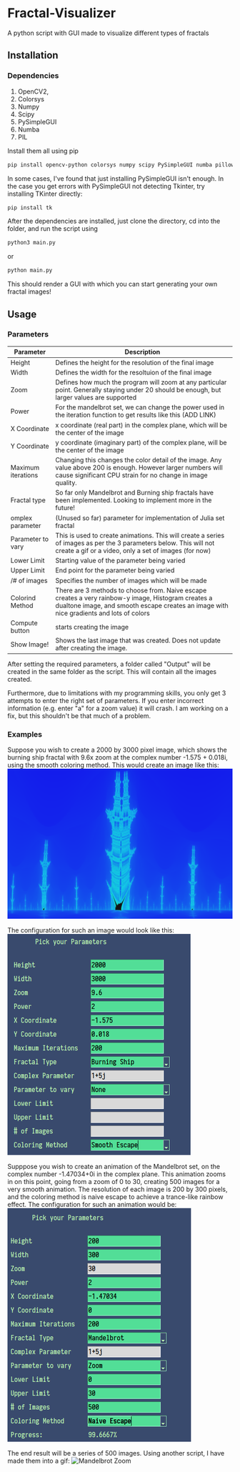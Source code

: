 # Fractal-Visualizer
A python script with GUI made to visualize different types of fractals

## Installation
### Dependencies 
1. OpenCV2,
2. Colorsys
3. Numpy
4. Scipy
5. PySimpleGUI
6. Numba
7. PIL

Install them all using pip 
```sh
pip install opencv-python colorsys numpy scipy PySimpleGUI numba pillow
```
In some cases, I've found that just installing PySimpleGUI isn't enough. In the case you get errors with PySimpleGUI not detecting Tkinter, try installing TKinter directly: 
```sh
pip install tk
```
After the dependencies are installed, just clone the directory, cd into the folder, and run the script using 
```sh
python3 main.py
```
or 
```sh
python main.py
```

This should render a GUI with which you can start generating your own fractal images!

## Usage 
### Parameters 
Parameter | Description
------------ | -------------
Height | Defines the height for the resolution of the final image 
Width | Defines the width for the resoltuion of the final image 
Zoom | Defines how much the program will zoom at any particular point. Generally staying under 20 should be enough, but larger values are supported 
Power | For the mandelbrot set, we can change the power used in the iteration function to get results like this (ADD LINK)
X Coordinate | x coordinate (real part) in the complex plane, which will be the center of the image 
Y Coordinate | y coordinate (imaginary part) of the complex plane, will be the center of the image 
Maximum iterations | Changing this changes the color detail of the image. Any value above 200 is enough. However larger numbers will cause significant CPU strain for no change in image quality. 
Fractal type | So far only Mandelbrot and Burning ship fractals have been implemented. Looking to implement more in the future! 
omplex parameter | (Unused so far) parameter for implementation of Julia set fractal 
Parameter to vary | This is used to create animations. This will create a series of images as per the 3 parameters below. This will not create a gif or a video, only a set of images (for now)
Lower Limit | Starting value of the parameter being varied 
Upper Limit | End point for the parameter being varied 
/# of images | Specifies the number of images which will be made 
Colorind Method | There are 3 methods to choose from. Naive escape creates a very rainbow-y image, Histogram creates a dualtone image, and smooth escape creates an image with nice gradients and lots of colors 
Compute button | starts creating the image 
Show Image! | Shows the last image that was created. Does not update after creating the image. 

After setting the required parameters, a folder called "Output" will be created in the same folder as the script. This will contain all the images created. 

Furthermore, due to limitations with my programming skills, you only get 3 attempts to enter the right set of parameters. If you enter incorrect information (e.g. enter "a" for a zoom value) it will crash. I am working on a fix, but this shouldn't be that much of a problem. 

### Examples 
Suppose you wish to create a 2000 by 3000 pixel image, which shows the burning ship fractal with 9.6x zoom at the complex number -1.575 + 0.018i, using the smooth coloring method. This would create an image like this: 
![Burhing Ship](./images/BurningShip.png)

The configuration for such an image would look like this:
![Burning Ship COnfig](./images/BurningShipConfig.png)

Supppose you wish to create an animation of the Mandelbrot set, on the complex number -1.47034+0i in the complex plane. This animation zooms in on this point, going from a zoom of 0 to 30, creating 500 images for a very smooth animation. The resolution of each image is 200 by 300 pixels, and the coloring method is naive escape to achieve a trance-like rainbow effect. The configuration for such an animation would be:
![Mandelbrot COnfig](./images/MandelbrotConfig.png)

The end result will be a series of 500 images. Using another script, I have made them into a gif:
![Mandelbrot Zoom](./images/MandelbrotZoom.gif)
